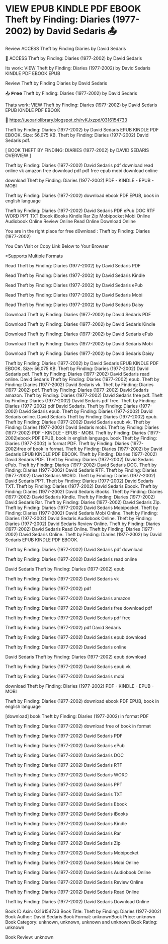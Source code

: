 # VIEW EPUB KINDLE PDF EBOOK Theft by Finding: Diaries (1977-2002) by  David Sedaris 📤
Review ACCESS Theft by Finding Diaries by David Sedaris

📮 ACCESS Theft by Finding: Diaries (1977-2002) by David Sedaris

Its work: VIEW Theft by Finding: Diaries (1977-2002) by David Sedaris KINDLE PDF EBOOK EPUB


Review Theft by Finding Diaries by David Sedaris

📤 𝗙𝗿𝗲𝗲 Theft by Finding: Diaries (1977-2002) by David Sedaris

Thats work: VIEW Theft by Finding: Diaries (1977-2002) by David Sedaris EPUB KINDLE PDF EBOOK



📡 https://ueoarlolibrary.blogspot.ch/rvKJxzpd/0316154733



Theft by Finding: Diaries (1977-2002) by David Sedaris EPUB KINDLE PDF EBOOK. Size: 56,075 KB. Theft by Finding: Diaries (1977-2002) David Sedaris pdf.

[ BOOK THEFT BY FINDING: DIARIES (1977-2002) by DAVID SEDARIS OVERVIEW ]

Theft by Finding: Diaries (1977-2002) David Sedaris pdf download read online vk amazon free download pdf pdf free epub mobi download online

download Theft by Finding: Diaries (1977-2002) PDF - KINDLE - EPUB - MOBI

Theft by Finding: Diaries (1977-2002) download ebook PDF EPUB, book in english language

Theft by Finding: Diaries (1977-2002) David Sedaris PDF ePub DOC RTF WORD PPT TXT Ebook iBooks Kindle Rar Zip Mobipocket Mobi Online Audiobook Online Review Online Read Online Download Online

You are in the right place for free d0wnload : Theft by Finding: Diaries (1977-2002)

You Can Visit or Copy Link Below to Your Browser

*Supports Multiple Formats

Read Theft by Finding: Diaries (1977-2002) by David Sedaris PDF

Read Theft by Finding: Diaries (1977-2002) by David Sedaris Kindle

Read Theft by Finding: Diaries (1977-2002) by David Sedaris ePub

Read Theft by Finding: Diaries (1977-2002) by David Sedaris Mobi

Read Theft by Finding: Diaries (1977-2002) by David Sedaris Daisy

Download Theft by Finding: Diaries (1977-2002) by David Sedaris PDF

Download Theft by Finding: Diaries (1977-2002) by David Sedaris Kindle

Download Theft by Finding: Diaries (1977-2002) by David Sedaris ePub

Download Theft by Finding: Diaries (1977-2002) by David Sedaris Mobi

Download Theft by Finding: Diaries (1977-2002) by David Sedaris Daisy

Theft by Finding: Diaries (1977-2002) by David Sedaris EPUB KINDLE PDF EBOOK. Size: 56,075 KB. Theft by Finding: Diaries (1977-2002) David Sedaris pdf. Theft by Finding: Diaries (1977-2002) David Sedaris read online. David Sedaris Theft by Finding: Diaries (1977-2002) epub. Theft by Finding: Diaries (1977-2002) David Sedaris vk. Theft by Finding: Diaries (1977-2002) pdf. Theft by Finding: Diaries (1977-2002) David Sedaris amazon. Theft by Finding: Diaries (1977-2002) David Sedaris free pdf. Theft by Finding: Diaries (1977-2002) David Sedaris pdf free. Theft by Finding: Diaries (1977-2002) pdf David Sedaris. Theft by Finding: Diaries (1977-2002) David Sedaris epub. Theft by Finding: Diaries (1977-2002) David Sedaris online. David Sedaris Theft by Finding: Diaries (1977-2002) epub. Theft by Finding: Diaries (1977-2002) David Sedaris epub vk. Theft by Finding: Diaries (1977-2002) David Sedaris mobi. Theft by Finding: Diaries (1977-2002) PDF - KINDLE - EPUB - MOBI. Theft by Finding: Diaries (1977-2002)ebook PDF EPUB, book in english language. book Theft by Finding: Diaries (1977-2002) in format PDF. Theft by Finding: Diaries (1977-2002)free of book in format. Theft by Finding: Diaries (1977-2002) by David Sedaris EPUB KINDLE PDF EBOOK. Theft by Finding: Diaries (1977-2002) David Sedaris PDF. Theft by Finding: Diaries (1977-2002) David Sedaris ePub. Theft by Finding: Diaries (1977-2002) David Sedaris DOC. Theft by Finding: Diaries (1977-2002) David Sedaris RTF. Theft by Finding: Diaries (1977-2002) David Sedaris WORD. Theft by Finding: Diaries (1977-2002) David Sedaris PPT. Theft by Finding: Diaries (1977-2002) David Sedaris TXT. Theft by Finding: Diaries (1977-2002) David Sedaris Ebook. Theft by Finding: Diaries (1977-2002) David Sedaris iBooks. Theft by Finding: Diaries (1977-2002) David Sedaris Kindle. Theft by Finding: Diaries (1977-2002) David Sedaris Rar. Theft by Finding: Diaries (1977-2002) David Sedaris Zip. Theft by Finding: Diaries (1977-2002) David Sedaris Mobipocket. Theft by Finding: Diaries (1977-2002) David Sedaris Mobi Online. Theft by Finding: Diaries (1977-2002) David Sedaris Audiobook Online. Theft by Finding: Diaries (1977-2002) David Sedaris Review Online. Theft by Finding: Diaries (1977-2002) David Sedaris Read Online. Theft by Finding: Diaries (1977-2002) David Sedaris Online. Theft by Finding: Diaries (1977-2002) by David Sedaris EPUB KINDLE PDF EBOOK.

Theft by Finding: Diaries (1977-2002) David Sedaris pdf download

Theft by Finding: Diaries (1977-2002) David Sedaris read online

David Sedaris Theft by Finding: Diaries (1977-2002) epub

Theft by Finding: Diaries (1977-2002) David Sedaris vk

Theft by Finding: Diaries (1977-2002) pdf

Theft by Finding: Diaries (1977-2002) David Sedaris amazon

Theft by Finding: Diaries (1977-2002) David Sedaris free download pdf

Theft by Finding: Diaries (1977-2002) David Sedaris pdf free

Theft by Finding: Diaries (1977-2002) pdf David Sedaris

Theft by Finding: Diaries (1977-2002) David Sedaris epub download

Theft by Finding: Diaries (1977-2002) David Sedaris online

David Sedaris Theft by Finding: Diaries (1977-2002) epub download

Theft by Finding: Diaries (1977-2002) David Sedaris epub vk

Theft by Finding: Diaries (1977-2002) David Sedaris mobi

download Theft by Finding: Diaries (1977-2002) PDF - KINDLE - EPUB - MOBI

Theft by Finding: Diaries (1977-2002) download ebook PDF EPUB, book in english language

[download] book Theft by Finding: Diaries (1977-2002) in format PDF

Theft by Finding: Diaries (1977-2002) download free of book in format

Theft by Finding: Diaries (1977-2002) David Sedaris PDF

Theft by Finding: Diaries (1977-2002) David Sedaris ePub

Theft by Finding: Diaries (1977-2002) David Sedaris DOC

Theft by Finding: Diaries (1977-2002) David Sedaris RTF

Theft by Finding: Diaries (1977-2002) David Sedaris WORD

Theft by Finding: Diaries (1977-2002) David Sedaris PPT

Theft by Finding: Diaries (1977-2002) David Sedaris TXT

Theft by Finding: Diaries (1977-2002) David Sedaris Ebook

Theft by Finding: Diaries (1977-2002) David Sedaris iBooks

Theft by Finding: Diaries (1977-2002) David Sedaris Kindle

Theft by Finding: Diaries (1977-2002) David Sedaris Rar

Theft by Finding: Diaries (1977-2002) David Sedaris Zip

Theft by Finding: Diaries (1977-2002) David Sedaris Mobipocket

Theft by Finding: Diaries (1977-2002) David Sedaris Mobi Online

Theft by Finding: Diaries (1977-2002) David Sedaris Audiobook Online

Theft by Finding: Diaries (1977-2002) David Sedaris Review Online

Theft by Finding: Diaries (1977-2002) David Sedaris Read Online

Theft by Finding: Diaries (1977-2002) David Sedaris Download Online

Book ID Asin: 0316154733
Book Title: Theft by Finding: Diaries (1977-2002)
Book Author: David Sedaris
Book Format: unknownBook Price: unknown
Book Category: unknown, unknown, unknown and unknown
Book Rating: unknown

Book Review: unknown

